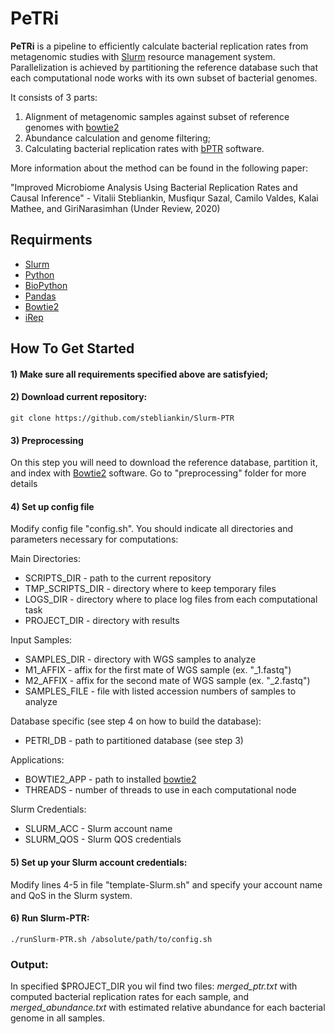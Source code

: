 # PeTRi

<b>PeTRi</b> is a pipeline to efficiently calculate bacterial replication rates from metagenomic studies with [Slurm](https://slurm.schedmd.com/)  resource management system. 
Parallelization is achieved by partitioning the reference database such that each computational node works with its own subset of bacterial genomes.

It consists of 3 parts:
1) Alignment of metagenomic samples against subset of reference genomes with [bowtie2](http://bowtie-bio.sourceforge.net/bowtie2/index.shtml)
2) Abundance calculation and genome filtering;
3) Calculating bacterial replication rates with [bPTR](https://github.com/christophertbrown/iRep) software.

More information about the method can be found in the following paper:

"Improved Microbiome Analysis Using Bacterial Replication Rates and Causal Inference" - Vitalii Stebliankin, Musfiqur Sazal, Camilo Valdes, Kalai Mathee, and GiriNarasimhan (Under Review, 2020)

## Requirments
* [Slurm](https://slurm.schedmd.com/documentation.html)
* [Python](https://www.python.org/)
* [BioPython](https://biopython.org/)
* [Pandas](https://pandas.pydata.org/)
* [Bowtie2](http://bowtie-bio.sourceforge.net/bowtie2/index.shtml)
* [iRep](https://github.com/christophertbrown/iRep)

## How To Get Started
#### 1) Make sure all requirements specified above are satisfyied;
#### 2) Download current repository:

  `git clone https://github.com/stebliankin/Slurm-PTR`
 
#### 3) Preprocessing
On this step you will need to download the reference database, partition it, and index with [Bowtie2](http://bowtie-bio.sourceforge.net/bowtie2/index.shtml) software.
Go to "preprocessing" folder for more details

#### 4) Set up config file

Modify config file "config.sh".
You should indicate all directories and parameters necessary for computations:

Main Directories:
* SCRIPTS_DIR - path to the current repository
* TMP_SCRIPTS_DIR - directory where to keep temporary files
* LOGS_DIR - directory where to place log files from each computational task
* PROJECT_DIR - directory with results

Input Samples:
* SAMPLES_DIR - directory with WGS samples to analyze
* M1_AFFIX - affix for the first mate of WGS sample (ex. "_1.fastq")
* M2_AFFIX - affix for the second mate of WGS sample (ex. "_2.fastq")
* SAMPLES_FILE - file with listed accession numbers of samples to analyze

Database specific (see step 4 on how to build the database):
* PETRI_DB - path to partitioned database (see step 3)

Applications:
* BOWTIE2_APP - path to installed [bowtie2](http://bowtie-bio.sourceforge.net/bowtie2/index.shtml)
* THREADS - number of threads to use in each computational node

Slurm Credentials:
* SLURM_ACC - Slurm account name
* SLURM_QOS - Slurm QOS credentials

#### 5) Set up your Slurm account credentials:

Modify lines 4-5 in file "template-Slurm.sh" and specify your account name and QoS in the Slurm system.

#### 6) Run Slurm-PTR:

`./runSlurm-PTR.sh /absolute/path/to/config.sh`

### Output:
In specified $PROJECT_DIR you wil find two files: <i>merged_ptr.txt</i> with computed bacterial replication rates for each sample, and <i>merged_abundance.txt</i> with estimated relative abundance for each bacterial genome in all samples.
